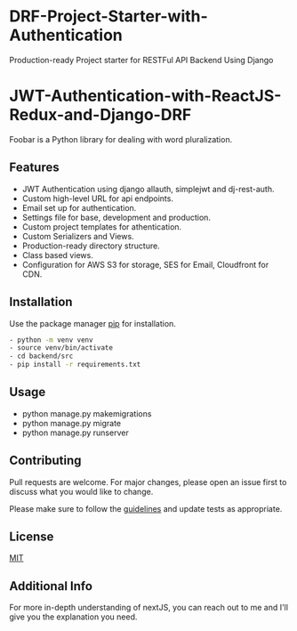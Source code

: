 # DRF-Project-Starter-with-Authentication

Production-ready Project starter for RESTFul API Backend Using Django

# JWT-Authentication-with-ReactJS-Redux-and-Django-DRF

Foobar is a Python library for dealing with word pluralization.

## Features

- JWT Authentication using django allauth, simplejwt and dj-rest-auth.
- Custom high-level URL for api endpoints.
- Email set up for authentication.
- Settings file for base, development and production.
- Custom project templates for athentication.
- Custom Serializers and Views.
- Production-ready directory structure.
- Class based views.
- Configuration for AWS S3 for storage, SES for Email, Cloudfront for CDN.

## Installation

Use the package manager [pip](https://pip.pypa.io/en/stable/) for installation.

```bash
- python -m venv venv
- source venv/bin/activate
- cd backend/src
- pip install -r requirements.txt
```

## Usage

- python manage.py makemigrations
- python manage.py migrate
- python manage.py runserver

## Contributing

Pull requests are welcome. For major changes, please open an issue first to discuss what you would like to change.

Please make sure to follow the <a href="https://github.com/drmacsika/project-starter-with-authentication-drf/blob/master/CONTRIBUTING.md">guidelines</a> and update tests as appropriate.

## License

[MIT](https://choosealicense.com/licenses/mit/)

## Additional Info

For more in-depth understanding of nextJS, you can reach out to me and I'll give you the explanation you need.
